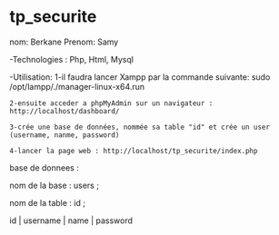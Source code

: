 # tp_securite

nom: Berkane
Prenom: Samy



-Technologies : Php, Html, Mysql

-Utilisation:
    1-il faudra lancer Xampp par la commande suivante:
     sudo /opt/lampp/./manager-linux-x64.run

    2-ensuite acceder a phpMyAdmin sur un navigateur : http://localhost/dashboard/

    3-crée une base de données, nommée sa table "id" et crée un user (username, nanme, password)

    4-lancer la page web : http://localhost/tp_securite/index.php

base de donnees : 

nom de la base : users ; 

nom de la table : id ;  

id | username | name | password 

